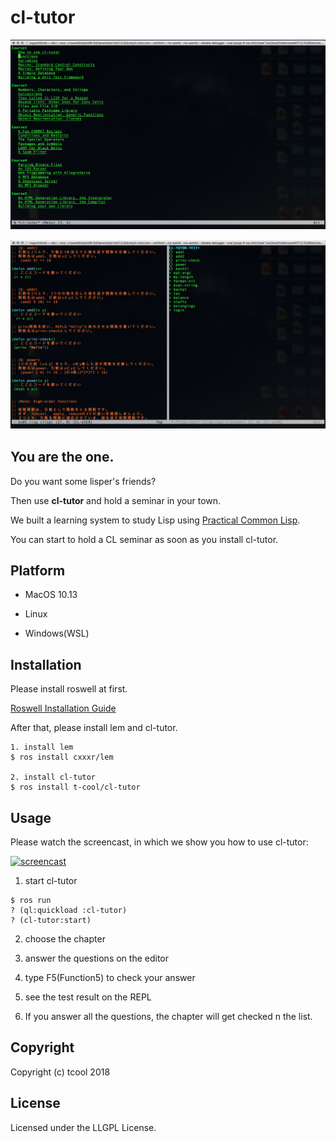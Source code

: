 # cl-tutor

![cl-tutor](screenshot/img01.png)　　


![cl-tutor](screenshot/img02.png)　　


## You are the one.

Do you want some lisper's friends?

Then use **cl-tutor** and hold a seminar in your town.

We built a learning system to study Lisp using [Practical Common Lisp](http://www.gigamonkeys.com/book).

You can start to hold a CL seminar as soon as you install cl-tutor.

## Platform

- MacOS 10.13

- Linux

- Windows(WSL)

## Installation

Please install roswell at first.

[Roswell Installation Guide](https://github.com/roswell/roswell/wiki/Installation)

After that, please install lem and cl-tutor.

```
1. install lem
$ ros install cxxxr/lem

2. install cl-tutor
$ ros install t-cool/cl-tutor
```

## Usage

Please watch the screencast, in which we show you how to use cl-tutor:

[![screencast](https://img.youtube.com/vi/1Ymuet3Q6ic/0.jpg)](https://www.youtube.com/watch?v=1Ymuet3Q6ic)


1. start cl-tutor
```
$ ros run
? (ql:quickload :cl-tutor)
? (cl-tutor:start)
```

2. choose the chapter

3. answer the questions on the editor

4. type F5(Function5) to check your answer
 
5. see the test result on the REPL

6. If you answer all the questions, the chapter will get checked n the list.


## Copyright

Copyright (c) tcool 2018

## License

Licensed under the LLGPL License.
